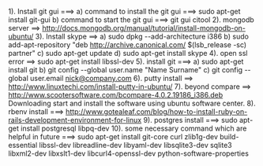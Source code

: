  1). Install git gui ===> 
      a) command to install the git gui ===>  sudo apt-get install git-gui 
      b) command to start the git gui ===> git gui citool
 2). mongodb server ==> http://docs.mongodb.org/manual/tutorial/install-mongodb-on-ubuntu/
 3). Install skype ==> 
	    a) sudo dpkg --add-architecture i386
  	  b) sudo add-apt-repository "deb http://archive.canonical.com/ $(lsb_release -sc) partner"
    	c) sudo apt-get update
     	d) sudo apt-get install skype
 4). open ssl error ==> sudo apt-get install libssl-dev
 5). install git ===>
	    a) sudo apt-get install git 
	    b) git config --global user.name "Name Surname"
      c) git config --global user.email nick@company.com
 6). putty install ==>	http://www.linuxtechi.com/install-putty-in-ubuntu/
 7). beyond compare ==> http://www.scootersoftware.com/bcompare-4.0.2.19186_i386.deb 
		    Downloading start and install the software using ubuntu software center.
 8). rbenv install ===> http://www.gotealeaf.com/blog/how-to-install-ruby-on-rails-development-environment-for-linux
 9). postgres install ===> sudo apt-get install postgresql libpq-dev
 10). some necessary command which are helpful in future 
      ===> sudo apt-get install git-core curl zlib1g-dev build-essential libssl-dev libreadline-dev libyaml-dev libsqlite3-dev sqlite3 libxml2-dev libxslt1-dev libcurl4-openssl-dev python-software-properties

